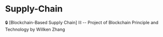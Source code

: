 # Supply-Chain
🔒 [Blockchain-Based Supply Chain] ⛓ -- Project of Blockchain Principle and Technology by Willken Zhang
